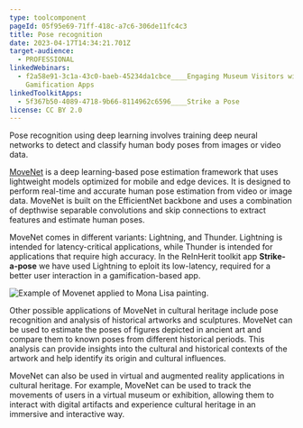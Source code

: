 ```yaml
---
type: toolcomponent
pageId: 05f95e69-71ff-418c-a7c6-306de11fc4c3
title: Pose recognition
date: 2023-04-17T14:34:21.701Z
target-audience:
  - PROFESSIONAL
linkedWebinars:
  - f2a58e91-3c1a-43c0-baeb-45234da1cbce____Engaging Museum Visitors with
    Gamification Apps
linkedToolkitApps:
  - 5f367b50-4089-4718-9b66-8114962c6596____Strike a Pose
license: CC BY 2.0
---
```

Pose recognition using deep learning involves training deep neural networks to detect and classify human body poses from images or video data.

[MoveNet](https://www.tensorflow.org/hub/tutorials/movenet) is a deep learning-based pose estimation framework that uses lightweight models optimized for mobile and edge devices. It is designed to perform real-time and accurate human pose estimation from video or image data. MoveNet is built on the EfficientNet backbone and uses a combination of depthwise separable convolutions and skip connections to extract features and estimate human poses.

MoveNet comes in different variants: Lightning, and Thunder. Lightning is intended for latency-critical applications, while Thunder is intended for applications that require high accuracy. In the ReInHerit toolkit app **Strike-a-pose** we have used Lightning to eploit its low-latency, required for a better user interaction in a gamification-based app.

![Example of Movenet applied to  Mona Lisa painting.](https://ucarecdn.com/4d2c90f2-dbbe-40a3-ad56-05170649403f/-/crop/512x524/0,0/-/preview/ "Example of Movenet applied to  Mona Lisa painting.")

Other possible applications of MoveNet in cultural heritage include pose recognition and analysis of historical artworks and sculptures. MoveNet can be used to estimate the poses of figures depicted in ancient art and compare them to known poses from different historical periods. This analysis can provide insights into the cultural and historical contexts of the artwork and help identify its origin and cultural influences.

MoveNet can also be used in virtual and augmented reality applications in cultural heritage. For example, MoveNet can be used to track the movements of users in a virtual museum or exhibition, allowing them to interact with digital artifacts and experience cultural heritage in an immersive and interactive way.